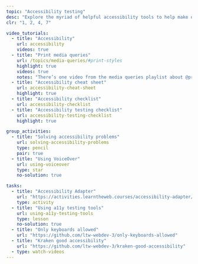 ```yaml
---
topic: "Accessibility testing"
desc: "Explore the myriad of helpful accessibility tools to help make our websites truly humanist."
clr: "1, 2, 4, 7"

video_tutorials:
  - title: "Accessibility"
    url: accessibility
    videos: true
  - title: "Print media queries"
    url: /topics/media-queries/#print-styles
    highlight: true
    videos: true
    notes: "There’s one video from the media queries playlist about @print"
  - title: "Accessibility cheat sheet"
    url: accessibility-cheat-sheet
    highlight: true
  - title: "Accessibility checklist"
    url: accessibility-checklist
  - title: "Accessibility testing checklist"
    url: accessibility-testing-checklist
    highlight: true

group_activities:
  - title: "Solving accessibility problems"
    url: solving-accessibility-problems
    type: pencil
    pair: true
  - title: "Using VoiceOver"
    url: using-voiceover
    type: star
    no-solution: true

tasks:
  - title: "Accessibility Adapter"
    url: "https://activities.learntheweb.courses/accessibility-adapter/"
    type: activity
  - title: "Using a11y testing tools"
    url: using-a11y-testing-tools
    type: lesson
    no-solution: true
  - title: "Only keyboards allowed"
    url: "https://github.com/ltw-webdev-3/only-keyboards-allowed"
  - title: "Kraken good accessibility"
    url: "https://github.com/ltw-webdev-3/kraken-good-accessibility"
  - type: watch-videos
---
```

